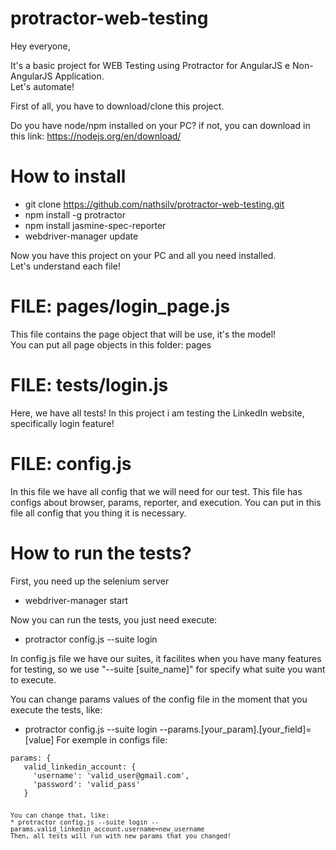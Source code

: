 # protractor-web-testing

Hey everyone,

It's a basic project for WEB Testing using Protractor for AngularJS e Non-AngularJS Application. </br>
Let's automate! </br>

First of all, you have to download/clone this project.</br>

Do you have node/npm installed on your PC? if not, you can download in this link: https://nodejs.org/en/download/

# How to install

* git clone https://github.com/nathsilv/protractor-web-testing.git </br>
* npm install -g protractor
* npm install jasmine-spec-reporter
* webdriver-manager update

Now you have this project on your PC and all you need installed.</br>
Let's understand  each file!

# FILE: pages/login_page.js

This file contains the page object that will be use, it's the model!</br>
You can put all page objects in this folder: pages

# FILE: tests/login.js

Here, we have all tests! In this project i am testing the LinkedIn website, specifically login feature! </br>

# FILE: config.js

In this file we have all config that we will need for our test. This file has configs about browser, params, reporter, and execution. You can put in this file all config that you thing it is necessary.

# How to run the tests?

First, you need up the selenium server </br>

* webdriver-manager start

Now you can run the tests, you just need execute: </br>
* protractor config.js --suite login

In config.js file we have our suites, it facilites when you have many features for testing, so we use "--suite [suite_name]"
for specify what suite you want to execute. </br>

You can change params values of the config file in the moment that you execute the tests, like:</br>
* protractor config.js --suite login --params.[your_param].[your_field]=[value]
For exemple in configs file: </br>
<pre><code>params: {
   valid_linkedin_account: {
     'username': 'valid_user@gmail.com',
     'password': 'valid_pass'
   } 
<pre><code>
You can change that, like:
* protractor config.js --suite login --params.valid_linkedin_account.username=new_username
Then, all tests will run with new params that you changed!
